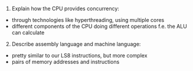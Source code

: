<!-- Answers to the Short Answer Essay Questions go here -->

1. Explain how the CPU provides concurrency:

- through technologies like hyperthreading, using multiple cores
- different components of the CPU doing different operations
    f.e. the ALU can calculate 


2. Describe assembly language and machine language:

- pretty similar to our LS8 instructions, but more complex
- pairs of memory addresses and instructions
